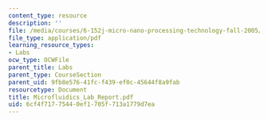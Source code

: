```yaml
---
content_type: resource
description: ''
file: /media/courses/6-152j-micro-nano-processing-technology-fall-2005/6cf4f71775440ef1705f713a1779d7ea_Microfluidics_Lab_Report.pdf
file_type: application/pdf
learning_resource_types:
- Labs
ocw_type: OCWFile
parent_title: Labs
parent_type: CourseSection
parent_uid: 9fb8e576-41fc-f439-ef0c-45644f8a9fab
resourcetype: Document
title: Microfluidics_Lab_Report.pdf
uid: 6cf4f717-7544-0ef1-705f-713a1779d7ea
---
```


